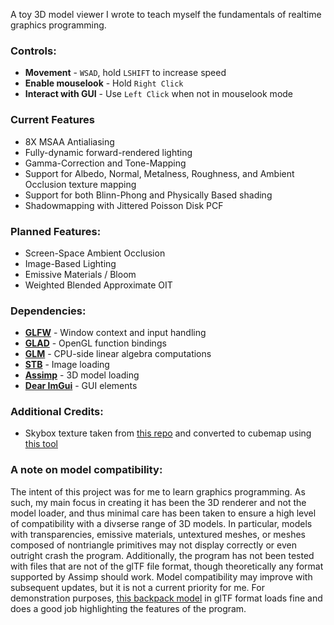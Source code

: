 A toy 3D model viewer I wrote to teach myself the fundamentals of realtime graphics programming.
### Controls:
- **Movement** - `WSAD`, hold `LSHIFT` to increase speed
- **Enable mouselook** - Hold `Right Click`
- **Interact with GUI** - Use `Left Click` when not in mouselook mode
### Current Features
- 8X MSAA Antialiasing
- Fully-dynamic forward-rendered lighting
- Gamma-Correction and Tone-Mapping
- Support for Albedo, Normal, Metalness, Roughness, and Ambient Occlusion texture mapping
- Support for both Blinn-Phong and Physically Based shading
- Shadowmapping with Jittered Poisson Disk PCF
### Planned Features:
- Screen-Space Ambient Occlusion
- Image-Based Lighting
- Emissive Materials / Bloom
- Weighted Blended Approximate OIT
### Dependencies:
- **[GLFW](https://github.com/glfw/glfw)** - Window context and input handling
- **[GLAD](https://github.com/Dav1dde/glad)** - OpenGL function bindings
- **[GLM](https://github.com/g-truc/glm)** - CPU-side linear algebra computations
- **[STB](https://github.com/nothings/stb)** - Image loading
- **[Assimp](https://github.com/assimp/assimp)** - 3D model loading
- **[Dear ImGui](https://github.com/ocornut/imgui)** - GUI elements
### Additional Credits:
- Skybox texture taken from [this repo](https://github.com/rpgwhitelock/AllSkyFree_Godot) and converted to cubemap using [this tool](https://jaxry.github.io/panorama-to-cubemap/)
### A note on model compatibility:
The intent of this project was for me to learn graphics programming. As such, my main focus in creating it has been the 3D renderer and not the model loader, and thus minimal care has been taken to ensure a high level of compatibility with a divserse range of 3D models. In particular, models with transparencies, emissive materials, untextured meshes, or meshes composed of nontriangle primitives may not display correctly or even outright crash the program. Additionally, the program has not been tested with files that are not of the glTF file format, though theoretically any format supported by Assimp should work. Model compatibility may improve with subsequent updates, but it is not a current priority for me. For demonstration purposes, [this backpack model](https://sketchfab.com/3d-models/survival-guitar-backpack-799f8c4511f84fab8c3f12887f7e6b36) in glTF format loads fine and does a good job highlighting the features of the program.